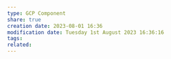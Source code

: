```yaml
---
type: GCP Component 
share: true
creation date: 2023-08-01 16:36
modification date: Tuesday 1st August 2023 16:36:16
tags:
related:
---
```



